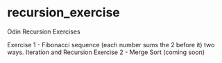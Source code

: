 # recursion_exercise
Odin Recursion Exercises

Exercise 1 - Fibonacci sequence (each number sums the 2 before it) two ways. Iteration and Recursion
Exercise 2 - Merge Sort (coming soon)
